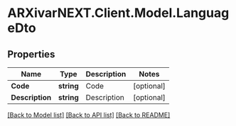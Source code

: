 # ARXivarNEXT.Client.Model.LanguageDto
## Properties

Name | Type | Description | Notes
------------ | ------------- | ------------- | -------------
**Code** | **string** | Code | [optional] 
**Description** | **string** | Description | [optional] 

[[Back to Model list]](../README.md#documentation-for-models) [[Back to API list]](../README.md#documentation-for-api-endpoints) [[Back to README]](../README.md)

